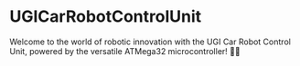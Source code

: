 # UGICarRobotControlUnit
Welcome to the world of robotic innovation with the UGI Car Robot Control Unit, powered by the versatile ATMega32 microcontroller! 🤖🚗
